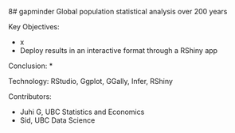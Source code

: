 8# gapminder
Global population statistical analysis over 200 years

Key Objectives:
* x
* Deploy results in an interactive format through a RShiny app

Conclusion:
*

Technology: 
RStudio, Ggplot, GGally, Infer, RShiny

Contributors:
* Juhi G, UBC Statistics and Economics
* Sid, UBC Data Science

